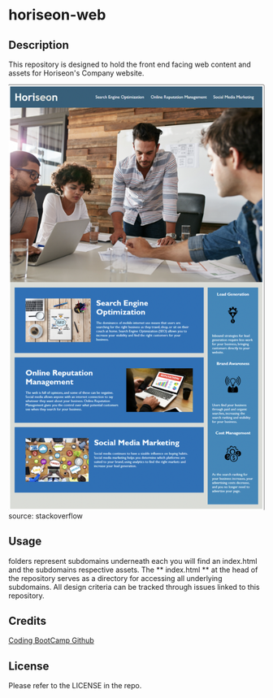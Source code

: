 # horiseon-web

## Description

This repository is designed to hold the front end facing web content and assets for Horiseon's Company website.

![Alt text](assets/images/horiseon-screenshot.jpg?raw=true "Horiseon frontpage") 
source: stackoverflow 


## Usage

folders represent subdomains underneath each you will find an index.html and the subdomains respective assets. 
The ** index.html **  at the head of the repository serves as a directory for accessing all underlying subdomains. All 
design criteria can be tracked through issues linked to this repository. 


## Credits

[Coding BootCamp Github](https://github.com/coding-boot-camp/urban-octo-telegram)

## License

Please refer to the LICENSE in the repo.
